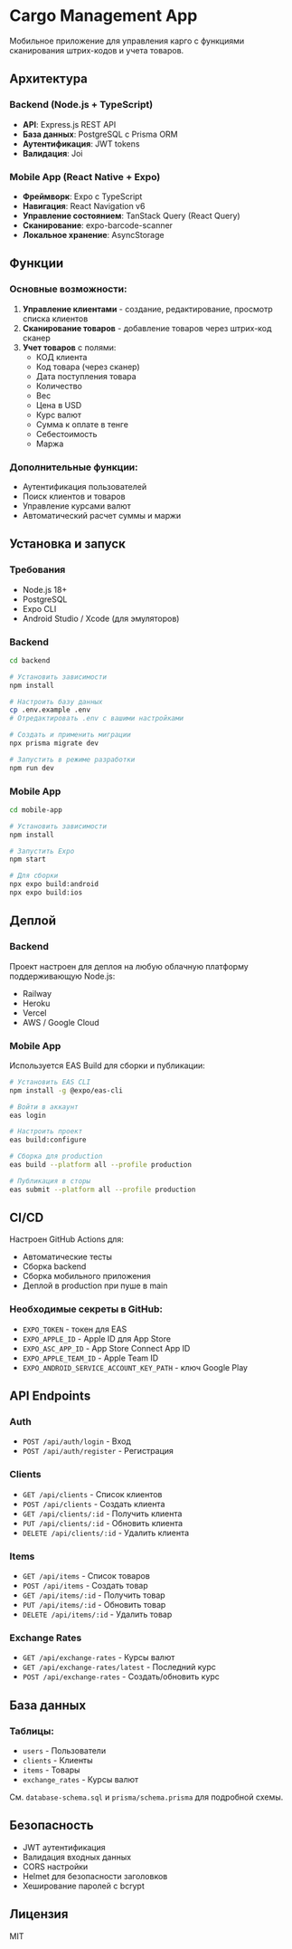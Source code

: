 # Cargo Management App

Мобильное приложение для управления карго с функциями сканирования штрих-кодов и учета товаров.

## Архитектура

### Backend (Node.js + TypeScript)
- **API**: Express.js REST API
- **База данных**: PostgreSQL с Prisma ORM
- **Аутентификация**: JWT tokens
- **Валидация**: Joi

### Mobile App (React Native + Expo)
- **Фреймворк**: Expo с TypeScript
- **Навигация**: React Navigation v6
- **Управление состоянием**: TanStack Query (React Query)
- **Сканирование**: expo-barcode-scanner
- **Локальное хранение**: AsyncStorage

## Функции

### Основные возможности:
1. **Управление клиентами** - создание, редактирование, просмотр списка клиентов
2. **Сканирование товаров** - добавление товаров через штрих-код сканер
3. **Учет товаров** с полями:
   - КОД клиента
   - Код товара (через сканер)
   - Дата поступления товара
   - Количество
   - Вес
   - Цена в USD
   - Курс валют
   - Сумма к оплате в тенге
   - Себестоимость
   - Маржа

### Дополнительные функции:
- Аутентификация пользователей
- Поиск клиентов и товаров
- Управление курсами валют
- Автоматический расчет суммы и маржи

## Установка и запуск

### Требования
- Node.js 18+
- PostgreSQL
- Expo CLI
- Android Studio / Xcode (для эмуляторов)

### Backend

```bash
cd backend

# Установить зависимости
npm install

# Настроить базу данных
cp .env.example .env
# Отредактировать .env с вашими настройками

# Создать и применить миграции
npx prisma migrate dev

# Запустить в режиме разработки
npm run dev
```

### Mobile App

```bash
cd mobile-app

# Установить зависимости
npm install

# Запустить Expo
npm start

# Для сборки
npx expo build:android
npx expo build:ios
```

## Деплой

### Backend
Проект настроен для деплоя на любую облачную платформу поддерживающую Node.js:
- Railway
- Heroku
- Vercel
- AWS / Google Cloud

### Mobile App
Используется EAS Build для сборки и публикации:

```bash
# Установить EAS CLI
npm install -g @expo/eas-cli

# Войти в аккаунт
eas login

# Настроить проект
eas build:configure

# Сборка для production
eas build --platform all --profile production

# Публикация в сторы
eas submit --platform all --profile production
```

## CI/CD

Настроен GitHub Actions для:
- Автоматические тесты
- Сборка backend
- Сборка мобильного приложения
- Деплой в production при пуше в main

### Необходимые секреты в GitHub:
- `EXPO_TOKEN` - токен для EAS
- `EXPO_APPLE_ID` - Apple ID для App Store
- `EXPO_ASC_APP_ID` - App Store Connect App ID
- `EXPO_APPLE_TEAM_ID` - Apple Team ID
- `EXPO_ANDROID_SERVICE_ACCOUNT_KEY_PATH` - ключ Google Play

## API Endpoints

### Auth
- `POST /api/auth/login` - Вход
- `POST /api/auth/register` - Регистрация

### Clients
- `GET /api/clients` - Список клиентов
- `POST /api/clients` - Создать клиента
- `GET /api/clients/:id` - Получить клиента
- `PUT /api/clients/:id` - Обновить клиента
- `DELETE /api/clients/:id` - Удалить клиента

### Items
- `GET /api/items` - Список товаров
- `POST /api/items` - Создать товар
- `GET /api/items/:id` - Получить товар
- `PUT /api/items/:id` - Обновить товар
- `DELETE /api/items/:id` - Удалить товар

### Exchange Rates
- `GET /api/exchange-rates` - Курсы валют
- `GET /api/exchange-rates/latest` - Последний курс
- `POST /api/exchange-rates` - Создать/обновить курс

## База данных

### Таблицы:
- `users` - Пользователи
- `clients` - Клиенты
- `items` - Товары
- `exchange_rates` - Курсы валют

См. `database-schema.sql` и `prisma/schema.prisma` для подробной схемы.

## Безопасность

- JWT аутентификация
- Валидация входных данных
- CORS настройки
- Helmet для безопасности заголовков
- Хеширование паролей с bcrypt

## Лицензия

MIT